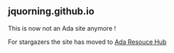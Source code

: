 jquorning.github.io
---

This is now not an Ada site anymore !

For stargazers the site has moved to [Ada Resouce Hub](https://the-arh.github.io/)
